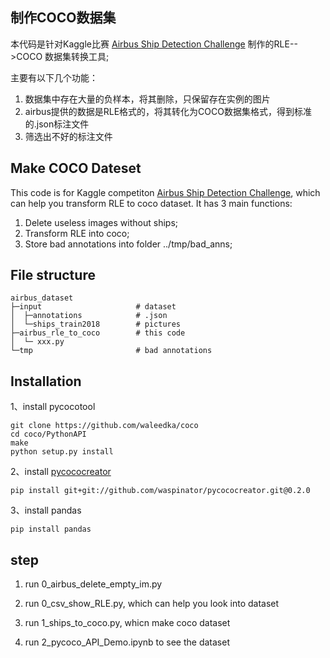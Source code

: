 ## 制作COCO数据集

本代码是针对Kaggle比赛 [Airbus Ship Detection Challenge](https://www.kaggle.com/c/airbus-ship-detection) 制作的RLE-->COCO 数据集转换工具;

主要有以下几个功能：

1. 数据集中存在大量的负样本，将其删除，只保留存在实例的图片
2. airbus提供的数据是RLE格式的，将其转化为COCO数据集格式，得到标准的.json标注文件
3. 筛选出不好的标注文件

## Make COCO Dateset

This code is for Kaggle competiton [Airbus Ship Detection Challenge](https://www.kaggle.com/c/airbus-ship-detection), which can help you transform RLE to coco dataset. It has 3 main functions:

1. Delete useless images without ships;
2. Transform RLE into coco;
3. Store bad annotations into folder ../tmp/bad_anns;

## File structure

    airbus_dataset
    ├─input						# dataset
    │  ├─annotations            # .json
    │  └─ships_train2018        # pictures
    ├─airbus_rle_to_coco        # this code
    │  └─ xxx.py
    └─tmp                       # bad annotations


## Installation

1、install pycocotool

    git clone https://github.com/waleedka/coco
    cd coco/PythonAPI
    make
    python setup.py install

2、install [pycococreator](https://github.com/waspinator/pycococreator)


    pip install git+git://github.com/waspinator/pycococreator.git@0.2.0

3、install pandas

    pip install pandas



## step

1. run  0_airbus_delete_empty_im.py

2. run  0_csv_show_RLE.py, which can help you look into dataset
3. run  1_ships_to_coco.py, whicn make coco dataset
4. run  2_pycoco_API_Demo.ipynb to see the dataset